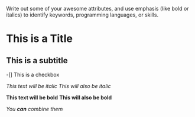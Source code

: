 Write out some of your awesome attributes, and use emphasis (like bold or italics) to identify keywords, programming languages, or skills. 

# This is a Title
## This is a subtitle 

-[] This is a checkbox

*This text will be italic*
_This will also be italic_

**This text will be bold**
__This will also be bold__

_You **can** combine them_
